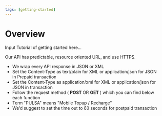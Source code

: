 ```yaml
---
tags: [getting-started]
---
```


# Overview

Input Tutorial of getting started here...

Our API has predictable, resource oriented URL, and use HTTPS.
- We wrap every API response in JSON or XML
- Set the Content-Type as text/plain for XML or application/json for JSON in Prepaid transaction
- Set the Content-Type as application/xml for XML or application/json for JSON in transaction
- Follow the request method ( **POST** OR **GET** ) which you can find below each function
- Term "PULSA" means "Mobile Topup / Recharge"
- We'd suggest to set the time out to 60 seconds for postpaid transaction